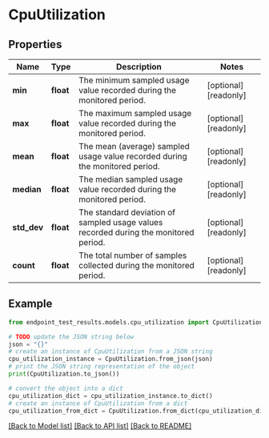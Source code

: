 # CpuUtilization


## Properties

Name | Type | Description | Notes
------------ | ------------- | ------------- | -------------
**min** | **float** | The minimum sampled usage value recorded during the monitored period. | [optional] [readonly] 
**max** | **float** | The maximum sampled usage value recorded during the monitored period. | [optional] [readonly] 
**mean** | **float** | The mean (average) sampled usage value recorded during the monitored period. | [optional] [readonly] 
**median** | **float** | The median sampled usage value recorded during the monitored period. | [optional] [readonly] 
**std_dev** | **float** | The standard deviation of sampled usage values recorded during the monitored period. | [optional] [readonly] 
**count** | **float** | The total number of samples collected during the monitored period. | [optional] [readonly] 

## Example

```python
from endpoint_test_results.models.cpu_utilization import CpuUtilization

# TODO update the JSON string below
json = "{}"
# create an instance of CpuUtilization from a JSON string
cpu_utilization_instance = CpuUtilization.from_json(json)
# print the JSON string representation of the object
print(CpuUtilization.to_json())

# convert the object into a dict
cpu_utilization_dict = cpu_utilization_instance.to_dict()
# create an instance of CpuUtilization from a dict
cpu_utilization_from_dict = CpuUtilization.from_dict(cpu_utilization_dict)
```
[[Back to Model list]](../README.md#documentation-for-models) [[Back to API list]](../README.md#documentation-for-api-endpoints) [[Back to README]](../README.md)


